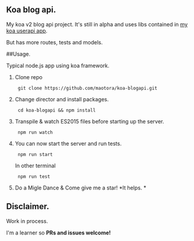 ## Koa blog api.

My koa v2 blog api project. It's still in alpha and uses libs contained in [my
koa userapi app]('https://github.com/maotora/koa-userapi').

But has more routes, tests and models.

##Usage.

Typical node.js app using koa framework.

1. Clone repo 

        git clone https://github.com/maotora/koa-blogapi.git

2. Change director and install packages.

        cd koa-blogapi && npm install

3. Transpile & watch ES2015 files before starting up the server.

        npm run watch

4. You can now start the server and run tests.

        npm run start

    In other terminal

        npm run test

5. Do a Migle Dance & Come give me a star! *It helps. *


## Disclaimer.

Work in process.

I'm a learner so **PRs and issues welcome!**
